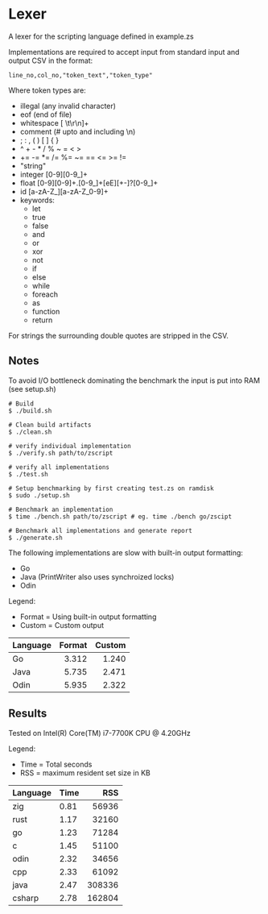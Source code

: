 # Lexer
A lexer for the scripting language defined in example.zs

Implementations are required to accept input from standard input and output CSV in the format:

```
line_no,col_no,"token_text","token_type"
```

Where token types are:
* illegal (any invalid character)
* eof (end of file)
* whitespace [ \t\r\n]+
* comment (# upto and including \n)
* ; : , ( ) [ ] { }
* ^ + - * / % ~ = < >
* += -= *= /= %= ~= == <= >= !=
* "string"
* integer [0-9][0-9_]+
* float [0-9][0-9]+.[0-9_]+[eE][+-]?[0-9_]+
* id [a-zA-Z_][a-zA-Z_0-9]+
* keywords:
  * let
  * true
  * false
  * and
  * or
  * xor
  * not
  * if
  * else
  * while
  * foreach
  * as
  * function
  * return

For strings the surrounding double quotes are stripped in the CSV.

## Notes
To avoid I/O bottleneck dominating the benchmark the input is put into RAM (see setup.sh)

```
# Build
$ ./build.sh

# Clean build artifacts
$ ./clean.sh

# verify individual implementation
$ ./verify.sh path/to/zscript

# verify all implementations
$ ./test.sh

# Setup benchmarking by first creating test.zs on ramdisk
$ sudo ./setup.sh

# Benchmark an implementation
$ time ./bench.sh path/to/zscript # eg. time ./bench go/zscipt

# Benchmark all implementations and generate report
$ ./generate.sh
```

The following implementations are slow with built-in output formatting:
* Go
* Java (PrintWriter also uses synchroized locks)
* Odin

Legend:
* Format = Using built-in output formatting
* Custom = Custom output

| Language | Format | Custom |
| -------- | -----: | -----: |
| Go       | 3.312  | 1.240  |
| Java     | 5.735  | 2.471  |
| Odin     | 5.935  | 2.322  |

## Results
Tested on Intel(R) Core(TM) i7-7700K CPU @ 4.20GHz

Legend:
* Time = Total seconds
* RSS = maximum resident set size in KB

| Language | Time | RSS    |
| -------- | ---- | -----: |
| zig      | 0.81 | 56936  |
| rust     | 1.17 | 32160  |
| go       | 1.23 | 71284  |
| c        | 1.45 | 51100  |
| odin     | 2.32 | 34656  |
| cpp      | 2.33 | 61092  |
| java     | 2.47 | 308336 |
| csharp   | 2.78 | 162804 |
